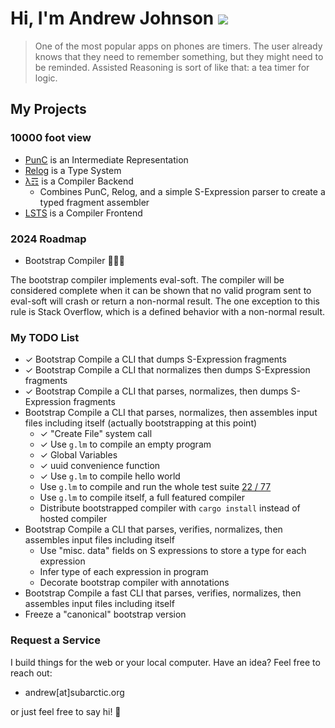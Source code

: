 # Hi, I'm Andrew Johnson ![](https://komarev.com/ghpvc/?username=andrew-johnson-4)

> One of the most popular apps on phones are timers. The user already knows that they need to remember something, but they might need to be reminded. Assisted Reasoning is sort of like that: a tea timer for logic.

## My Projects

### 10000 foot view

* [PunC](https://github.com/andrew-johnson-4/PunCalculus) is an Intermediate Representation
* [Relog](https://github.com/andrew-johnson-4/InPlace) is a Type System
* [λ☶](https://github.com/andrew-johnson-4/-) is a Compiler Backend
  * Combines PunC, Relog, and a simple S-Expression parser to create a typed fragment assembler
* [LSTS](https://github.com/andrew-johnson-4/LSTS) is a Compiler Frontend

### 2024 Roadmap

* Bootstrap Compiler 🥳🎉🎁

The bootstrap compiler implements eval-soft.
The compiler will be considered complete when it can be shown that no valid program sent to eval-soft will crash or return a non-normal result.
The one exception to this rule is Stack Overflow, which is a defined behavior with a non-normal result.

### My TODO List

* ✓ Bootstrap Compile a CLI that dumps S-Expression fragments
* ✓ Bootstrap Compile a CLI that normalizes then dumps S-Expression fragments
* ✓ Bootstrap Compile a CLI that parses, normalizes, then dumps S-Expression fragments
* Bootstrap Compile a CLI that parses, normalizes, then assembles input files including itself (actually bootstrapping at this point)
  * ✓ "Create File" system call
  * ✓ Use `g.lm` to compile an empty program
  * ✓ Global Variables
  * ✓ uuid convenience function
  * ✓ Use `g.lm` to compile hello world
  * Use `g.lm` to compile and run the whole test suite [22 / 77](https://github.com/andrew-johnson-4/-/issues/42)
  * Use `g.lm` to compile itself, a full featured compiler
  * Distribute bootstrapped compiler with `cargo install` instead of hosted compiler
* Bootstrap Compile a CLI that parses, verifies, normalizes, then assembles input files including itself
  * Use "misc. data" fields on S expressions to store a type for each expression
  * Infer type of each expression in program
  * Decorate bootstrap compiler with annotations
* Bootstrap Compile a fast CLI that parses, verifies, normalizes, then assembles input files including itself
* Freeze a "canonical" bootstrap version

### Request a Service

I build things for the web or your local computer. Have an idea? Feel free to reach out:
* andrew[at]subarctic.org

or just feel free to say hi! 👋
